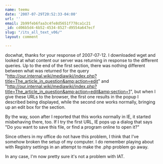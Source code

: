 ```yaml
---
name: teemu
date: '2007-07-29T20:52:33-04:00'
url: ''
email: 2b99feb6faa3c4fe8d5651f778ca1c21
_id: cd06b5d4-6b52-4534-8527-d9554a647ecf
slug: "/its_all_text_v06/"
layout: comment

---
```


docwhat, thanks for your response of 2007-07-12.  I downloaded wget and looked at what content our server was returning in response to the different queries.  Up to the end of the first section, there was nothing different between what was returned for the query "http://our.internal.wiki/mediawiki/index.php?title=The_article_in_question&amp;action=edit" and "http://our.internal.wiki/mediawiki/index.php?title=The_article_in_question&amp;action=edit&amp;section=1", but when I give these URLs to the browser, the first one results in the popup I described being displayed, while the second one works normally, bringing up an edit box for the section.

By the way, soon after I reported that this works normally in IE, it started misbehaving there, too.  If I try the first URL, IE pops up a dialog that says "Do you want to save this file, or find a program online to open it?"

Since others in my office do not have this problem, I think that I've somehow broken the setup of my computer.  I do remember playing about with Registry settings in an attempt to make the .php problem go away.

In any case, I'm now pretty sure it's not a problem with IAT.
